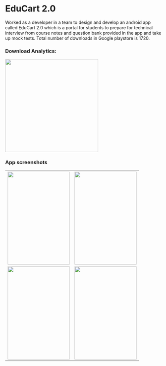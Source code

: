 # EduCart 2.0

Worked as a developer in a team to design and develop an android app called EduCart 2.0 which is a portal for students to prepare for technical interview from course notes and question bank provided in the app and take up mock tests. Total number of downloads in Google playstore is 1720.


### Download Analytics:

<img src="https://user-images.githubusercontent.com/32341039/57987081-7bad0680-7a9a-11e9-902a-573de539c634.jpg" width="300" height="300">


### App screenshots

|               |               |
| ------------- | ------------- |
| <img src="https://user-images.githubusercontent.com/32341039/57986973-3805cd00-7a99-11e9-8248-de4fed336574.jpg" width="200" height="300">  | <img src="https://user-images.githubusercontent.com/32341039/57986987-5e2b6d00-7a99-11e9-8cd2-06305332c56d.JPG" width="200" height="300">  |
| <img src="https://user-images.githubusercontent.com/32341039/57987002-831fe000-7a99-11e9-995e-feaaa115f4b8.JPG" width="200" height="300">  | <img src="https://user-images.githubusercontent.com/32341039/57987071-54eed000-7a9a-11e9-8b0d-104a880c219e.JPG" width="200" height="300">  |

